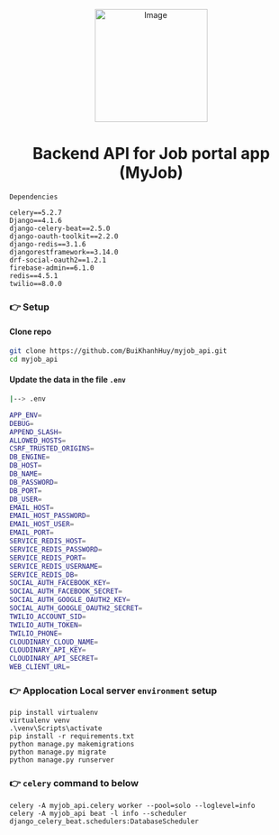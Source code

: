 <p align="center">
 <img src="https://github.com/BuiKhanhHuy/myjob_api/assets/69914972/d25c4a6d-72f1-48ad-99f0-d196bf495806" width="200"  alt="Image" />
</p>

<h1 align="center">Backend API for Job portal app (MyJob)</h3>
 
`Dependencies`
```commandline
celery==5.2.7
Django==4.1.6
django-celery-beat==2.5.0
django-oauth-toolkit==2.2.0
django-redis==3.1.6
djangorestframework==3.14.0
drf-social-oauth2==1.2.1
firebase-admin==6.1.0
redis==4.5.1
twilio==8.0.0
```

### 👉 Setup

#### Clone repo
```bash
git clone https://github.com/BuiKhanhHuy/myjob_api.git
cd myjob_api
```

#### Update the data in the file `.env`
```bash
|--> .env
```
```bash
APP_ENV=
DEBUG=
APPEND_SLASH=
ALLOWED_HOSTS=
CSRF_TRUSTED_ORIGINS=
DB_ENGINE=
DB_HOST=
DB_NAME=
DB_PASSWORD=
DB_PORT=
DB_USER=
EMAIL_HOST=
EMAIL_HOST_PASSWORD=
EMAIL_HOST_USER=
EMAIL_PORT=
SERVICE_REDIS_HOST=
SERVICE_REDIS_PASSWORD=
SERVICE_REDIS_PORT=
SERVICE_REDIS_USERNAME=
SERVICE_REDIS_DB=
SOCIAL_AUTH_FACEBOOK_KEY=
SOCIAL_AUTH_FACEBOOK_SECRET=
SOCIAL_AUTH_GOOGLE_OAUTH2_KEY=
SOCIAL_AUTH_GOOGLE_OAUTH2_SECRET=
TWILIO_ACCOUNT_SID=
TWILIO_AUTH_TOKEN=
TWILIO_PHONE=
CLOUDINARY_CLOUD_NAME=
CLOUDINARY_API_KEY=
CLOUDINARY_API_SECRET=
WEB_CLIENT_URL=
```

### 👉 Applocation Local server `environment` setup

```base
pip install virtualenv 
virtualenv venv
.\venv\Scripts\activate
pip install -r requirements.txt
python manage.py makemigrations
python manage.py migrate
python manage.py runserver
```

### 👉 `celery` command to below
```base
celery -A myjob_api.celery worker --pool=solo --loglevel=info
celery -A myjob_api beat -l info --scheduler django_celery_beat.schedulers:DatabaseScheduler
```
